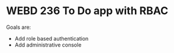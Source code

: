 # WEBD 236 To Do app with RBAC

Goals are:
  - Add role based authentication
  - Add administrative console